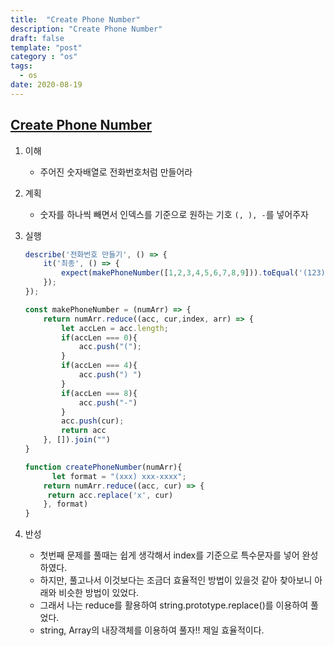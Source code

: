 ```yaml
---
title:  "Create Phone Number"
description: "Create Phone Number"
draft: false
template: "post"
category : "os"
tags:
  - os
date: 2020-08-19
---
```

## [Create Phone Number](https://www.codewars.com/kata/525f50e3b73515a6db000b83)

1. 이해
    - 주어진 숫자배열로 전화번호처럼 만들어라
2. 계획
    - 숫자를 하나씩 빼면서 인덱스를 기준으로 원하는 기호 `(, ), -`를 넣어주자
3. 실행
    ```js
    describe('전화번호 만들기', () => {
        it('최종', () => {
            expect(makePhoneNumber([1,2,3,4,5,6,7,8,9])).toEqual('(123) 456-7890');
        });
    });

    const makePhoneNumber = (numArr) => {
        return numArr.reduce((acc, cur,index, arr) => {
            let accLen = acc.length;
            if(accLen === 0){
                acc.push("(");
            }
            if(accLen === 4){
                acc.push(") ")
            }
            if(accLen === 8){
                acc.push("-")
            }
            acc.push(cur);
            return acc
        }, []).join("")
    }
   
    function createPhoneNumber(numArr){
          let format = "(xxx) xxx-xxxx";
        return numArr.reduce((acc, cur) => {
         return acc.replace('x', cur)
        }, format)
    }
    ```

4. 반성
    - 첫번째 문제를 풀때는 쉽게 생각해서 index를 기준으로 특수문자를 넣어 완성하였다.
    - 하지만, 풀고나서 이것보다는 조금더 효율적인 방법이 있을것 같아 찾아보니 아래와 비슷한 방법이 있었다.
    - 그래서 나는 reduce를 활용하여 string.prototype.replace()를 이용하여 풀었다.
    - string, Array의 내장객체를 이용하여 풀자!! 제일 효율적이다.
   
